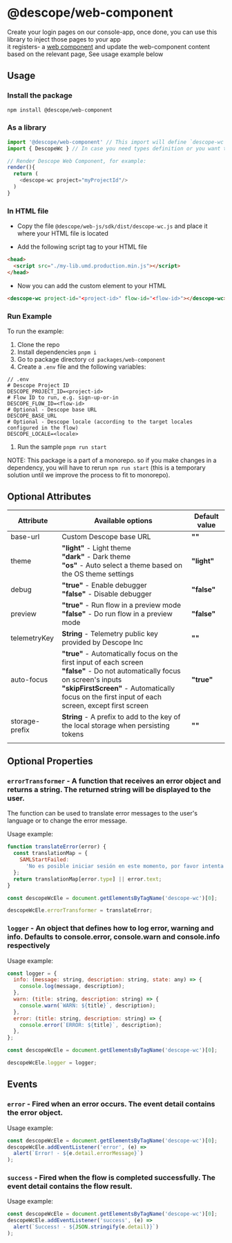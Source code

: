 # @descope/web-component

Create your login pages on our console-app, once done, you can use this library to inject those pages to your app</br>
it registers- a [web component](https://developer.mozilla.org/en-US/docs/Web/Web_Components) and update the web-component content based on the relevant page,
See usage example below

## Usage

### Install the package

```bash
npm install @descope/web-component
```

### As a library

```js
import '@descope/web-component' // This import will define `descope-wc` custom element
import { DescopeWc } // In case you need types definition or you want to use the class directly

// Render Descope Web Component, for example:
render(){
  return (
    <descope-wc project="myProjectId"/>
  )
}
```

### In HTML file

- Copy the file `@descope/web-js/sdk/dist/descope-wc.js` and place it where your HTML file is located

- Add the following script tag to your HTML file

```html
<head>
  <script src="./my-lib.umd.production.min.js"></script>
</head>
```

- Now you can add the custom element to your HTML

```html
<descope-wc project-id="<project-id>" flow-id="<flow-id>"></descope-wc>
```

### Run Example

To run the example:

1. Clone the repo
1. Install dependencies `pnpm i`
1. Go to package directory `cd packages/web-component`
1. Create a `.env` file and the following variables:

```env
// .env
# Descope Project ID
DESCOPE_PROJECT_ID=<project-id>
# Flow ID to run, e.g. sign-up-or-in
DESCOPE_FLOW_ID=<flow-id>
# Optional - Descope base URL
DESCOPE_BASE_URL
# Optional - Descope locale (according to the target locales configured in the flow)
DESCOPE_LOCALE=<locale>
```

1. Run the sample `pnpm run start`

NOTE: This package is a part of a monorepo. so if you make changes in a dependency, you will have to rerun `npm run start` (this is a temporary solution until we improve the process to fit to monorepo).

## Optional Attributes

| Attribute      | Available options                                                                                                                                                                                                                         | Default value |
| -------------- | ----------------------------------------------------------------------------------------------------------------------------------------------------------------------------------------------------------------------------------------- | ------------- |
| base-url       | Custom Descope base URL                                                                                                                                                                                                                   | **""**        |
| theme          | **"light"** - Light theme</br>**"dark"** - Dark theme</br>**"os"** - Auto select a theme based on the OS theme settings                                                                                                                   | **"light"**   |
| debug          | **"true"** - Enable debugger</br>**"false"** - Disable debugger                                                                                                                                                                           | **"false"**   |
| preview        | **"true"** - Run flow in a preview mode</br>**"false"** - Do run flow in a preview mode                                                                                                                                                   | **"false"**   |
| telemetryKey   | **String** - Telemetry public key provided by Descope Inc                                                                                                                                                                                 | **""**        |
| auto-focus     | **"true"** - Automatically focus on the first input of each screen</br>**"false"** - Do not automatically focus on screen's inputs</br>**"skipFirstScreen"** - Automatically focus on the first input of each screen, except first screen | **"true"**    |
| storage-prefix | **String** - A prefix to add to the key of the local storage when persisting tokens                                                                                                                                                       | **""**        |
|                |                                                                                                                                                                                                                                           |               |

## Optional Properties

### `errorTransformer` - A function that receives an error object and returns a string. The returned string will be displayed to the user.

The function can be used to translate error messages to the user's language or to change the error message.

Usage example:

```javascript
function translateError(error) {
  const translationMap = {
    SAMLStartFailed:
      'No es posible iniciar sesión en este momento, por favor intenta nuevamente más tarde',
  };
  return translationMap[error.type] || error.text;
}

const descopeWcEle = document.getElementsByTagName('descope-wc')[0];

descopeWcEle.errorTransformer = translateError;
```

### `logger` - An object that defines how to log error, warning and info. Defaults to console.error, console.warn and console.info respectively

Usage example:

```javascript
const logger = {
  info: (message: string, description: string, state: any) => {
    console.log(message, description);
  },
  warn: (title: string, description: string) => {
    console.warn(`WARN: ${title}`, description);
  },
  error: (title: string, description: string) => {
    console.error(`ERROR: ${title}`, description);
  },
};

const descopeWcEle = document.getElementsByTagName('descope-wc')[0];

descopeWcEle.logger = logger;
```

## Events

### `error` - Fired when an error occurs. The event detail contains the error object.

Usage example:

```javascript
const descopeWcEle = document.getElementsByTagName('descope-wc')[0];
descopeWcEle.addEventListener('error', (e) =>
  alert(`Error! - ${e.detail.errorMessage}`)
);
```

### `success` - Fired when the flow is completed successfully. The event detail contains the flow result.

Usage example:

```javascript
const descopeWcEle = document.getElementsByTagName('descope-wc')[0];
descopeWcEle.addEventListener('success', (e) =>
  alert(`Success! - ${JSON.stringify(e.detail)}`)
);
```
